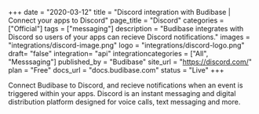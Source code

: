 +++
date = "2020-03-12"
title = "Discord integration with Budibase | Connect your apps to Discord"
page_title = "Discord"
categories = ["Official"] 
tags = ["messaging"] 
description = "Budibase integrates with Discord so users of your apps can recieve Discord notifications."
images = "integrations/discord-image.png"
logo = "integrations/discord-logo.png"
draft= "false"
integration= "api"
integrationcategories = ["All", "Messsaging"]
published_by = "Budibase"
site_url = "https://discord.com/"
plan = "Free"
docs_url = "docs.budibase.com"
status = "Live" 
+++

Connect Budibase to Discord, and recieve notifications when an event is triggered within your apps. Discord is an instant messaging and digital distribution platform designed for voice calls, text messaging and more.